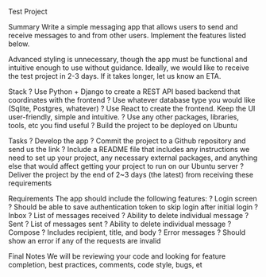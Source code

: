 Test Project

Summary
Write a simple messaging app that allows users to send and receive messages to and from other users. Implement the features listed below. 

Advanced styling is unnecessary, though the app must be functional and intuitive enough to use without guidance.
Ideally, we would like to receive the test project in 2-3 days. If it takes longer, let us know an ETA.

Stack
? Use Python + Django to create a REST API based backend that coordinates with the frontend
? Use whatever database type you would like (Sqlite, Postgres, whatever)
? Use React to create the frontend. Keep the UI user-friendly, simple and intuitive.
? Use any other packages, libraries, tools, etc you find useful
? Build the project to be deployed on Ubuntu

Tasks
? Develop the app
? Commit the project to a Github repository and send us the link
? Include a README file that includes any instructions we need to set up your project, any necessary external packages, and anything else that would affect getting your project to run on our Ubuntu server
? Deliver the project by the end of 2~3 days (the latest) from receiving these requirements

Requirements
The app should include the following features:
? Login screen
? Should be able to save authentication token to skip login after initial login
? Inbox
? List of messages received
? Ability to delete individual message
? Sent
? List of messages sent
? Ability to delete individual message
? Compose
? Includes recipient, title, and body
? Error messages
? Should show an error if any of the requests are invalid

Final Notes
We will be reviewing your code and looking for feature completion, best practices, comments, code style, bugs, et

